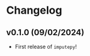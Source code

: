 # Changelog

<!--next-version-placeholder-->

## v0.1.0 (09/02/2024)

- First release of `imputepy`!